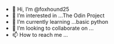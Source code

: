 - 👋 Hi, I’m @foxhound25
- 👀 I’m interested in ...The Odin Project
- 🌱 I’m currently learning ...basic python
- 💞️ I’m looking to collaborate on ...
- 📫 How to reach me ...

<!---
foxhound25/foxhound25 is a ✨ special ✨ repository because its `README.md` (this file) appears on your GitHub profile.
You can click the Preview link to take a look at your changes.
--->
